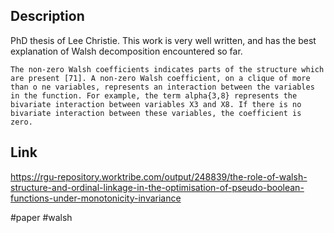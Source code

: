 ## Description
PhD thesis of Lee Christie. This work is very well written, and has the best explanation of Walsh decomposition encountered so far. 

```
The non-zero Walsh coefficients indicates parts of the structure which are present [71]. A non-zero Walsh coefficient, on a clique of more than o ne variables, represents an interaction between the variables in the function. For example, the term alpha{3,8} represents the bivariate interaction between variables X3 and X8. If there is no bivariate interaction between these variables, the coefficient is zero.
```

## Link
https://rgu-repository.worktribe.com/output/248839/the-role-of-walsh-structure-and-ordinal-linkage-in-the-optimisation-of-pseudo-boolean-functions-under-monotonicity-invariance

#paper #walsh
